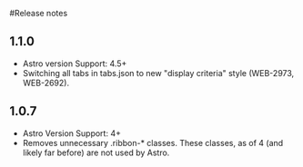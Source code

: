 #Release notes

## 1.1.0
* Astro version Support: 4.5+
* Switching all tabs in tabs.json to new "display criteria" style (WEB-2973, WEB-2692).

## 1.0.7
* Astro Version Support: 4+
* Removes unnecessary .ribbon-* classes.  These classes, as of 4 (and likely far before) are not used by Astro.
